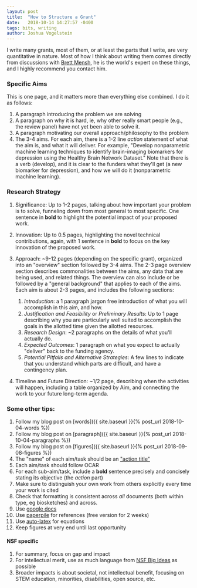 ```yaml
---
layout: post
title:  "How to Structure a Grant"
date:   2018-10-14 14:27:57 -0400
tags: bits, writing
author: Joshua Vogelstein
---
```


I write many grants, most of them, or at least the parts that I write, are very quantitative in nature.  Most of how I think about writing them comes directly from discussions with [Brett Mensh](http://optimizescience.com), he is the world's expert on these things, and I highly recommend you contact him.  


### Specific Aims 

This is one page, and it matters more than everything else combined. I do it as follows:

1.  A paragraph introducing the problem we are solving
2.  A paragraph on why it is hard, ie, why other really smart people (e.g., the review panel) have not yet been able to solve it.
3.  A paragraph motivating our overall approach/philosophy to the problem
4.  The 3-4 aims. For each aim, there is a 1-2 line *action* statement of what the aim is, and what it will deliver.  For example, "Develop nonparametric machine learning techniques to identify brain-imaging biomarkers for depression using the Healthy Brain Network Dataset."  Note that there is a verb (develop), and it is clear to the funders what they'll get (a new biomarker for depression), and how we will do it (nonparametric machine learning). 


### Research Strategy

1. Significance: Up to 1-2 pages, talking about how important your problem is to solve, funneling down from most general to most specific.  One sentence in **bold** to highlight the potential impact of your proposed work.

2. Innovation: Up to 0.5 pages, highlighting the novel technical contributions, again, with 1 sentence in **bold** to focus on the key innovation of the proposed work.

3. Approach: ~9-12 pages (depending on the specific grant), organized into an "overview" section followed by 3-4 aims.  The 2-3 page overview section describes commonalities between the aims, any data that are being used, and related things. The overview can also include or be followed by a "general background" that applies to each of the aims. Each aim is about 2-3 pages, and includes the following sections:
    1. *Introduction*: a 1 paragraph jargon free introduction of what you will accomplish in this aim, and how.  
    2. *Justification and Feasibility* or *Preliminary Results*: Up to 1 page describing why you are particularly well suited to accomplish the goals in the allotted time given the allotted resources. 
    3. *Research Design*: ~2 paragraphs on the details of what you'll actually do.
    4. *Expected Outcomes*: 1 paragraph on what you expect to actually "deliver" back to the funding agency.
    5. *Potential Pitfalls and Alternative Strategies*: A few lines to indicate that you understand which parts are difficult, and have a contingency plan.

4. Timeline and Future Direction: ~1/2 page, describing when the activities will happen, including a table organized by Aim, and connecting the work to your future long-term agenda. 


### Some other tips:


1. Follow my blog post on [words]({{ site.baseurl }}{% post_url 2018-10-04-words %})
2. Follow my blog post on [paragraph]({{ site.baseurl }}{% post_url 2018-10-04-paragraphs %})
3. Follow my blog post on [figures]({{ site.baseurl }}{% post_url 2018-09-08-figures %})
4. The "name" of each aim/task should be an ["action title"](http://www.quickslide-powerpoint.com/en/blog/action-titles-providing-orientation-well-thought-out-slide-titles)
1. Each aim/task should follow OCAR
1. For each sub-aim/task, include a **bold** sentence precisely and concisely stating its objective (the *action* part)
2. Make sure to distinguish your own work from others explicitly every time your work is cited
3. Check that formatting is consistent across *all* documents (both within type, eg biosketches) and across.
4. Use [google docs](https://www.google.com/docs/about/)
5. Use [paperpile](https://paperpile.com/) for references (free version for 2 weeks)
6. Use [auto-latex](https://chrome.google.com/webstore/detail/auto-latex-equations/iaainhiejkciadlhlodaajgbffkebdog?hl=en-US) for equations
7. Keep figures at very end until last opportunity


#### NSF specific

1. For summary, focus on gap and impact
2. For intellectual merit, use as much language from [NSF Big Ideas](http://www.sciencemag.org/sites/default/files/documents/Big%20Ideas%20compiled.pdf) as possible
3. Broader impacts is about societal, not intellectual benefit, focusing on STEM education, minorities, disabilities, open source, etc.




